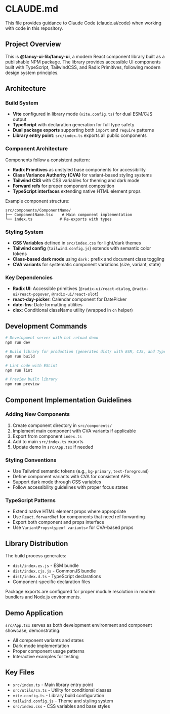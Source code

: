 # CLAUDE.md

This file provides guidance to Claude Code (claude.ai/code) when working with code in this repository.

## Project Overview

This is **@fancy-ui-lib/fancy-ui**, a modern React component library built as a publishable NPM package. The library provides accessible UI components built with TypeScript, TailwindCSS, and Radix Primitives, following modern design system principles.

## Architecture

### Build System
- **Vite** configured in library mode (`vite.config.ts`) for dual ESM/CJS output
- **TypeScript** with declaration generation for full type safety
- **Dual package exports** supporting both `import` and `require` patterns
- **Library entry point**: `src/index.ts` exports all public components

### Component Architecture
Components follow a consistent pattern:
- **Radix Primitives** as unstyled base components for accessibility
- **Class Variance Authority (CVA)** for variant-based styling systems
- **Tailwind CSS** with CSS variables for theming and dark mode
- **Forward refs** for proper component composition
- **TypeScript interfaces** extending native HTML element props

Example component structure:
```
src/components/ComponentName/
├── ComponentName.tsx    # Main component implementation
└── index.ts            # Re-exports with types
```

### Styling System
- **CSS Variables** defined in `src/index.css` for light/dark themes
- **Tailwind config** (`tailwind.config.js`) extends with semantic color tokens
- **Class-based dark mode** using `dark:` prefix and document class toggling
- **CVA variants** for systematic component variations (size, variant, state)

### Key Dependencies
- **Radix UI**: Accessible primitives (`@radix-ui/react-dialog`, `@radix-ui/react-popover`, `@radix-ui/react-slot`)
- **react-day-picker**: Calendar component for DatePicker
- **date-fns**: Date formatting utilities
- **clsx**: Conditional className utility (wrapped in `cn` helper)

## Development Commands

```bash
# Development server with hot reload demo
npm run dev

# Build library for production (generates dist/ with ESM, CJS, and TypeScript declarations)
npm run build

# Lint code with ESLint
npm run lint

# Preview built library
npm run preview
```

## Component Implementation Guidelines

### Adding New Components
1. Create component directory in `src/components/`
2. Implement main component with CVA variants if applicable
3. Export from component `index.ts`
4. Add to main `src/index.ts` exports
5. Update demo in `src/App.tsx` if needed

### Styling Conventions
- Use Tailwind semantic tokens (e.g., `bg-primary`, `text-foreground`)
- Define component variants with CVA for consistent APIs
- Support dark mode through CSS variables
- Follow accessibility guidelines with proper focus states

### TypeScript Patterns
- Extend native HTML element props where appropriate
- Use `React.forwardRef` for components that need ref forwarding
- Export both component and props interface
- Use `VariantProps<typeof variants>` for CVA-based props

## Library Distribution

The build process generates:
- `dist/index.es.js` - ESM bundle
- `dist/index.cjs.js` - CommonJS bundle
- `dist/index.d.ts` - TypeScript declarations
- Component-specific declaration files

Package exports are configured for proper module resolution in modern bundlers and Node.js environments.

## Demo Application

`src/App.tsx` serves as both development environment and component showcase, demonstrating:
- All component variants and states
- Dark mode implementation
- Proper component usage patterns
- Interactive examples for testing

## Key Files

- `src/index.ts` - Main library entry point
- `src/utils/cn.ts` - Utility for conditional classes
- `vite.config.ts` - Library build configuration
- `tailwind.config.js` - Theme and styling system
- `src/index.css` - CSS variables and base styles